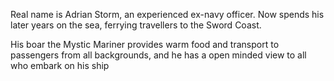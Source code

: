 Real name is Adrian Storm, an experienced ex-navy officer. Now spends his later years on the sea, ferrying travellers to the Sword Coast. 

His boar the Mystic Mariner provides warm food and transport to passengers from all backgrounds, and he has a open minded view to all who embark on his ship

